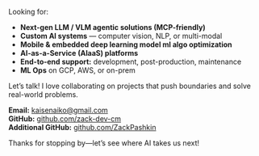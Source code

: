 Looking for:

- **Next-gen LLM / VLM agentic solutions (MCP-friendly)**
- **Custom AI systems** — computer vision, NLP, or multi-modal
- **Mobile & embedded deep learning model ml algo optimization**
- **AI-as-a-Service (AIaaS) platforms**
- **End-to-end support:** development, post-production, maintenance
- **ML Ops** on GCP, AWS, or on-prem

Let’s talk! I love collaborating on projects that push boundaries and solve real-world problems.

**Email:** kaisenaiko@gmail.com  
**GitHub:** [github.com/zack-dev-cm](https://github.com/zack-dev-cm)  
**Additional GitHub:** [github.com/ZackPashkin](https://github.com/ZackPashkin)

Thanks for stopping by—let’s see where AI takes us next!